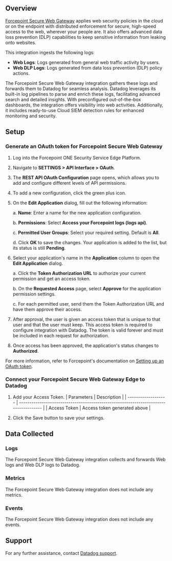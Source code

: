## Overview

[Forcepoint Secure Web Gateway][1] applies web security policies in the cloud or on the endpoint with distributed enforcement for secure, high-speed access to the web, wherever your people are. It also offers advanced data loss prevention (DLP) capabilities to keep sensitive information from leaking onto websites.



This integration ingests the following logs:

- **Web Logs**: Logs generated from general web traffic activity by users.
- **Web DLP Logs**: Logs generated from data loss prevention (DLP) policy actions.


The Forcepoint Secure Web Gateway integration gathers these logs and forwards them to Datadog for seamless analysis. Datadog leverages its built-in log pipelines to parse and enrich these logs, facilitating advanced search and detailed insights. With preconfigured out-of-the-box dashboards, the integration offers visibility into web activities. Additionally, it includes ready-to-use Cloud SIEM detection rules for enhanced monitoring and security.


## Setup

### Generate an OAuth token for Forcepoint Secure Web Gateway
1. Log into the Forcepoint ONE Security Service Edge Platform.
2. Navigate to **SETTINGS > API Interface > OAuth**.
3. The **REST API OAuth Configuration** page opens, which allows you to add and configure different levels of API permissions.
4. To add a new configuration, click the green plus icon.
5. On the **Edit Application** dialog, fill out the following information:

    a. **Name**: Enter a name for the new application configuration.

    b. **Permissions**: Select **Access your Forcepoint logs (logs api)**.

    c. **Permitted User Groups**: Select your required setting. Default is **All**.

    d. Click **OK** to save the changes. Your application is added to the list, but its status is still **Pending**.
6. Select your application's name in the **Application** column to open the **Edit Application** dialog.
    
    a. Click the **Token Authorization URL** to authorize your current permission and get an access token.
    
    b. On the **Requested Access** page, select **Approve** for the application permission settings. 
    
    c. For each permitted user, send them the Token Authorization URL and have them approve their access.
7. After approval, the user is given an access token that is unique to that user and that the user must keep. This access token is required to configure integration with Datadog. The token is valid forever and must be included in each request for authorization.
8. Once access has been approved, the application's status changes to **Authorized**.


For more information, refer to Forcepoint's documentation on [Setting up an OAuth token][2].

### Connect your Forcepoint Secure Web Gateway Edge to Datadog

1. Add your Access Token.
   | Parameters          | Description                                                                           |
   | ------------------- | ------------------------------------------------------------------------------------- |
   | Access Token       | Access token generated above                      |

2. Click the Save button to save your settings.

## Data Collected

### Logs

The Forcepoint Secure Web Gateway integration collects and forwards Web logs and Web DLP logs to Datadog. 

### Metrics

The Forcepoint Secure Web Gateway integration does not include any metrics.

### Events

The Forcepoint Secure Web Gateway integration does not include any events.

## Support

For any further assistance, contact [Datadog support][3].

[1]: https://www.forcepoint.com/product/secure-web-gateway-swg
[2]:https://help.forcepoint.com/fpone/sse_admin/prod/oxy_ex-1/deployment_guide/guid-18f77855-8dc9-436a-9fba-179f06a81066.html
[3]: https://docs.datadoghq.com/help/
